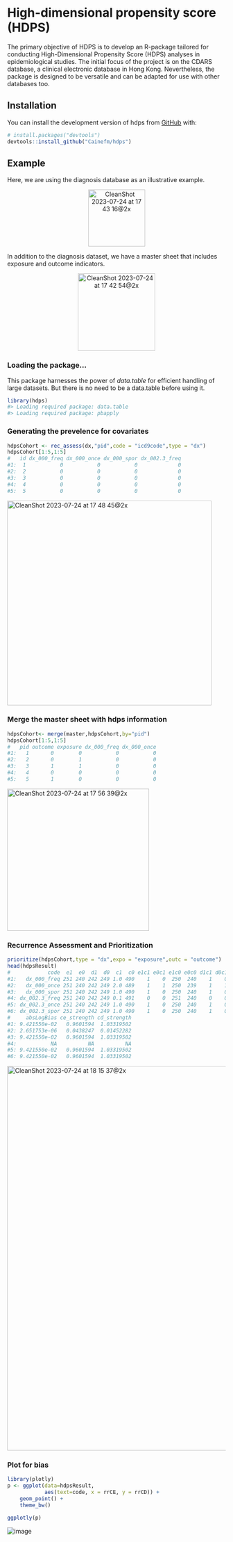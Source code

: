 
<!-- README.md is generated from README.Rmd. Please edit that file -->

# High-dimensional propensity score (HDPS)

<!-- badges: start -->
<!-- badges: end -->

The primary objective of HDPS is to develop an R-package tailored for
conducting High-Dimensional Propensity Score (HDPS) analyses in
epidemiological studies. The initial focus of the project is on the
CDARS database, a clinical electronic database in Hong Kong.
Nevertheless, the package is designed to be versatile and can be adapted
for use with other databases too.

## Installation

You can install the development version of hdps from
[GitHub](https://github.com/) with:

``` r
# install.packages("devtools")
devtools::install_github("Cainefm/hdps")
```

## Example

Here, we are using the diagnosis database as an illustrative example.

<p align="center">
<img width="131" alt="CleanShot 2023-07-24 at 17 43 16@2x" src="https://github.com/Cainefm/hdps/assets/20833144/f7bb062f-d347-4615-8a71-61d874557ca1">
</p>

In addition to the diagnosis dataset, we have a master sheet that includes exposure and outcome indicators.
<p align="center">
<img width="178" alt="CleanShot 2023-07-24 at 17 42 54@2x" src="https://github.com/Cainefm/hdps/assets/20833144/4b6cc860-3b26-4dbd-afb2-068f300a5d23">

</p>


### Loading the package...  
This package harnesses the power of *data.table* for efficient handling of large datasets. But there is no need to be a data.table before using it.
``` r
library(hdps)
#> Loading required package: data.table
#> Loading required package: pbapply
```

### Generating the prevelence for covariates
``` r
hdpsCohort <- rec_assess(dx,"pid",code = "icd9code",type = "dx")
hdpsCohort[1:5,1:5]
#   id dx_000_freq dx_000_once dx_000_spor dx_002.3_freq
#1:  1           0           0           0             0
#2:  2           0           0           0             0
#3:  3           0           0           0             0
#4:  4           0           0           0             0
#5:  5           0           0           0             0
```
<img width="471" alt="CleanShot 2023-07-24 at 17 48 45@2x" src="https://github.com/Cainefm/hdps/assets/20833144/7083ce58-f16b-48a3-8df8-a45a842872e9">


### Merge the master sheet with hdps information
``` r
hdpsCohort<- merge(master,hdpsCohort,by="pid")
hdpsCohort[1:5,1:5]
#   pid outcome exposure dx_000_freq dx_000_once
#1:   1       0        0           0           0
#2:   2       0        1           0           0
#3:   3       1        1           0           0
#4:   4       0        0           0           0
#5:   5       1        0           0           0
```
<img width="327" alt="CleanShot 2023-07-24 at 17 56 39@2x" src="https://github.com/Cainefm/hdps/assets/20833144/95be10ff-da06-4aa4-823b-46293de36fbb">

### Recurrence Assessment and Prioritization
``` r
prioritize(hdpsCohort,type = "dx",expo = "exposure",outc = "outcome")
head(hdpsResult)
#            code  e1  e0  d1  d0  c1  c0 e1c1 e0c1 e1c0 e0c0 d1c1 d0c1 d1c0 d0c0         pc1         pc0       rrCE     rrCD      #bias
#1:   dx_000_freq 251 240 242 249 1.0 490    1    0  250  240    1    0  241  249 0.003984064 0.100000000 0.03984064 2.033195 #0.9100866
#2:   dx_000_once 251 240 242 249 2.0 489    1    1  250  239    1    1  241  248 0.003984064 0.004166667 0.95617530 1.014523 #0.9999973
#3:   dx_000_spor 251 240 242 249 1.0 490    1    0  250  240    1    0  241  249 0.003984064 0.100000000 0.03984064 2.033195 #0.9100866
#4: dx_002.3_freq 251 240 242 249 0.1 491    0    0  251  240    0    0  242  249 0.000000000 0.100000000         NA       NA       # NA
#5: dx_002.3_once 251 240 242 249 1.0 490    1    0  250  240    1    0  241  249 0.003984064 0.100000000 0.03984064 2.033195 #0.9100866
#6: dx_002.3_spor 251 240 242 249 1.0 490    1    0  250  240    1    0  241  249 0.003984064 0.100000000 0.03984064 2.033195 #0.9100866
#     absLogBias ce_strength cd_strength
#1: 9.421550e-02   0.9601594  1.03319502
#2: 2.651753e-06   0.0438247  0.01452282
#3: 9.421550e-02   0.9601594  1.03319502
#4:           NA          NA          NA
#5: 9.421550e-02   0.9601594  1.03319502
#6: 9.421550e-02   0.9601594  1.03319502
```
<img width="885" alt="CleanShot 2023-07-24 at 18 15 37@2x" src="https://github.com/Cainefm/hdps/assets/20833144/55a104ba-b1f4-4bbe-bc00-aac567bcfe93">


### Plot for bias

``` r
library(plotly)
p <- ggplot(data=hdpsResult, 
            aes(text=code, x = rrCE, y = rrCD)) +
    geom_point() +
    theme_bw()

ggplotly(p)
```
![image](https://github.com/Cainefm/hdps/assets/20833144/e3fa7e0b-af0c-4abc-a112-c180e06a38e6)
